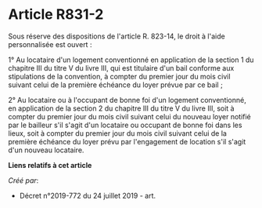 # Article R831-2

Sous réserve des dispositions de l'article R. 823-14, le droit à l'aide personnalisée est ouvert :

1° Au locataire d'un logement conventionné en application de la section 1 du chapitre III du titre V du livre III, qui est
titulaire d'un bail conforme aux stipulations de la convention, à compter du premier jour du mois civil suivant celui de la
première échéance du loyer prévue par ce bail ;

2° Au locataire ou à l'occupant de bonne foi d'un logement conventionné, en application de la section 2 du chapitre III du
titre V du livre III, soit à compter du premier jour du mois civil suivant celui du nouveau loyer notifié par le bailleur
s'il s'agit d'un locataire ou occupant de bonne foi dans les lieux, soit à compter du premier jour du mois civil suivant
celui de la première échéance du loyer prévu par l'engagement de location s'il s'agit d'un nouveau locataire.

**Liens relatifs à cet article**

_Créé par_:

  - Décret n°2019-772 du 24 juillet 2019 - art.
